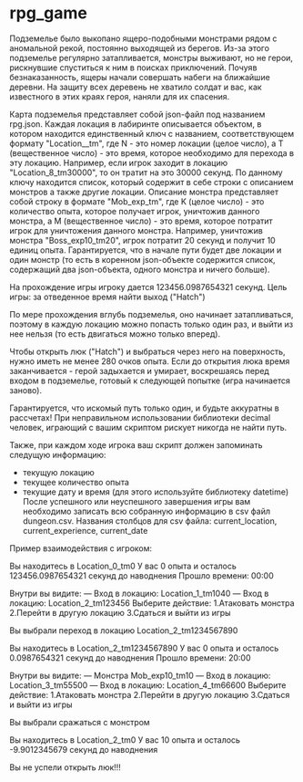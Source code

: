 # rpg_game
Подземелье было выкопано ящеро-подобными монстрами рядом с аномальной рекой, постоянно выходящей из берегов.
Из-за этого подземелье регулярно затапливается, монстры выживают, но не герои, рискнувшие спуститься к ним в поисках
приключений.
Почуяв безнаказанность, ящеры начали совершать набеги на ближайшие деревни. На защиту всех деревень не хватило
солдат и вас, как известного в этих краях героя, наняли для их спасения.

Карта подземелья представляет собой json-файл под названием rpg.json. Каждая локация в лабиринте описывается объектом,
в котором находится единственный ключ с названием, соответствующем формату "Location_<N>_tm<T>",
где N - это номер локации (целое число), а T (вещественное число) - это время,
которое необходимо для перехода в эту локацию. Например, если игрок заходит в локацию "Location_8_tm30000",
то он тратит на это 30000 секунд.
По данному ключу находится список, который содержит в себе строки с описанием монстров а также другие локации.
Описание монстра представляет собой строку в формате "Mob_exp<K>_tm<M>", где K (целое число) - это количество опыта,
которое получает игрок, уничтожив данного монстра, а M (вещественное число) - это время,
которое потратит игрок для уничтожения данного монстра.
Например, уничтожив монстра "Boss_exp10_tm20", игрок потратит 20 секунд и получит 10 единиц опыта.
Гарантируется, что в начале пути будет две локации и один монстр
(то есть в коренном json-объекте содержится список, содержащий два json-объекта, одного монстра и ничего больше).

На прохождение игры игроку дается 123456.0987654321 секунд.
Цель игры: за отведенное время найти выход ("Hatch")

По мере прохождения вглубь подземелья, оно начинает затапливаться, поэтому
в каждую локацию можно попасть только один раз,
и выйти из нее нельзя (то есть двигаться можно только вперед).

Чтобы открыть люк ("Hatch") и выбраться через него на поверхность, нужно иметь не менее 280 очков опыта.
Если до открытия люка время заканчивается - герой задыхается и умирает, воскрешаясь перед входом в подземелье,
готовый к следующей попытке (игра начинается заново).

Гарантируется, что искомый путь только один, и будьте аккуратны в рассчетах!
При неправильном использовании библиотеки decimal человек, играющий с вашим скриптом рискует никогда не найти путь.

Также, при каждом ходе игрока ваш скрипт должен запоминать следущую информацию:
- текущую локацию
- текущее количество опыта
- текущие дату и время (для этого используйте библиотеку datetime)
После успешного или неуспешного завершения игры вам необходимо записать
всю собранную информацию в csv файл dungeon.csv.
Названия столбцов для csv файла: current_location, current_experience, current_date


Пример взаимодействия с игроком:

Вы находитесь в Location_0_tm0
У вас 0 опыта и осталось 123456.0987654321 секунд до наводнения
Прошло времени: 00:00

Внутри вы видите:
— Вход в локацию: Location_1_tm1040
— Вход в локацию: Location_2_tm123456
Выберите действие:
1.Атаковать монстра
2.Перейти в другую локацию
3.Сдаться и выйти из игры

Вы выбрали переход в локацию Location_2_tm1234567890

Вы находитесь в Location_2_tm1234567890
У вас 0 опыта и осталось 0.0987654321 секунд до наводнения
Прошло времени: 20:00

Внутри вы видите:
— Монстра Mob_exp10_tm10
— Вход в локацию: Location_3_tm55500
— Вход в локацию: Location_4_tm66600
Выберите действие:
1.Атаковать монстра
2.Перейти в другую локацию
3.Сдаться и выйти из игры

Вы выбрали сражаться с монстром

Вы находитесь в Location_2_tm0
У вас 10 опыта и осталось -9.9012345679 секунд до наводнения

Вы не успели открыть люк!!!
